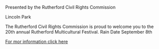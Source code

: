 Presented by the Rutherford Civil Rights Commission

Lincoln Park

The Rutherford Civil Rights Commission is proud to welcome you to the 20th annual
Rutherford Multicultural Festival. Rain Date September 8th

[For mor information click here](/committees/civil-rights-commission/2024-multicultural-festival/)
